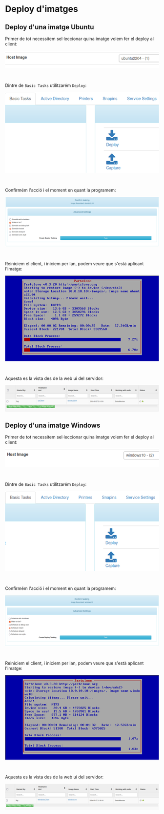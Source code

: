 # Deploy d'imatges

## Deploy d'una imatge Ubuntu

Primer de tot necessitem sel·leccionar quina imatge volem fer el deploy  al client:

![](imatges/deployClients/fogDeployUb01.png)

<br>

Dintre de `Basic Tasks` utilitzarém `Deploy`:

![](imatges/deployClients/fogDeployUb02.png)

<br>

Confirmém l'acció i el moment en quant la programem:

![](imatges/deployClients/fogDeployUb03.png)

<br>

Reiniciem el client, i iniciem per lan, podem veure que s'està aplicant l'imatge:

![](imatges/deployClients/fogDeployUb04.png)

<br>

Aquesta es la vista des de la web ui del servidor:

![](imatges/deployClients/fogDeployUb05.png)

## Deploy d'una imatge Windows

Primer de tot necessitem sel·leccionar quina imatge volem fer el deploy  al client:

![](imatges/deployClients/fogDeployW01.png)

<br>

Dintre de `Basic Tasks` utilitzarém `Deploy`:

![](imatges/deployClients/fogDeployW02.png)

<br>

Confirmém l'acció i el moment en quant la programem:

![](imatges/deployClients/fogDeployW03.png)

<br>

Reiniciem el client, i iniciem per lan, podem veure que s'està aplicant l'imatge:

![](imatges/deployClients/fogDeployW04.png)

<br>

Aquesta es la vista des de la web ui del servidor:

![](imatges/deployClients/fogDeployW05.png)